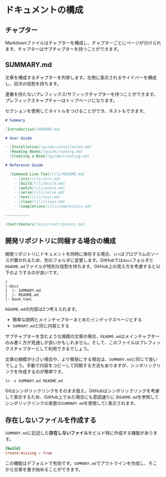 # ドキュメントの構成

## チャプター

Markdownファイルはチャプターを構成し、チャプターごとにページが分けられます。チャプターはサブチャプターを持つことができます。

## SUMMARY.md

文章を構成するチャプターを列挙します。左側に表示されるサイドバーを構成し、目次の役割を持ちます。

連番を持たないプレフィックス/サフィックチャプターを持つことができます。プレフィックスキャプチャーはトップページになります。

セクションを使用してタイトルをつけることができ、ネストもできます。

```md
# Summary

[Introduction](README.md)

# User Guide

- [Installation](guide/installation.md)
- [Reading Books](guide/reading.md)
- [Creating a Book](guide/creating.md)

# Reference Guide

- [Command Line Tool](cli/README.md)
    - [init](cli/init.md)
    - [build](cli/build.md)
    - [watch](cli/watch.md)
    - [serve](cli/serve.md)
    - [test](cli/test.md)
    - [clean](cli/clean.md)
    - [completions](cli/completions.md)

-----------

[Contributors](misc/contributors.md)
```

## 開発リポジトリに同梱する場合の構成

開発リポジトリにドキュメントを同時に保存する場合、`src`はプログラムのソースが置かれるため、別のフォルダに変更します。GitHubでは`docs`フォルダと`README.md`ファイルが特別な役割を持ちます。GitHub上の見え方を考慮すると以下のようするのが良いです。

```
/
|-docs
|  |- SUMMARY.md
|  |- README.md
|- book.toml
```

`README.md`の内容は2つ考えられます。

* 簡単な説明とメインチャプターまとめたインデックスページとする
* `SUMMARY.md`と同じ内容とする

サブチャプターを含むような規模の文章の場合、`README.md`はメインチャプターのみ書く方が見通しが良いかもしれません。そして、このファイルはプレフィックスチャプターとして利用できるでしょう。

文章の規模が小さい場合や、より簡易にする場合は、`SUMMARY.md`と同じで良いでしょう。手動で内容をコピーして同期する方法もありますが、シンボリックリンクを作成するのが簡単です。

```
ln -s SUMMARY.md README.md
```

Gitはシンボリックリンクをそのまま扱え、GitHubはシンボリックリンクを考慮して表示するため、GitHub上でみた場合にも意図通りに (`README.md`を参照してシンボリックリンクの実態の`SUMMARY.md`を使用して) 表示されます。

## 存在しないファイルを作成する

`SUMMARY.md`に記述した**存在しないファイル**をビルド時に作成する機能があります。

```toml
[build]
create-missing = true
```

この機能はデフォルトで有効です。`SUMMARY.md`でアウトラインを作成し、そこから文章を書き始めることができます。
